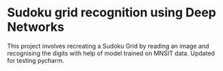 # Sudoku grid recognition using Deep Networks
 
This project involves recreating a Sudoku Grid by reading an image and recognising the digits with help of model trained on MNSIT data. Updated for testing pycharm.
